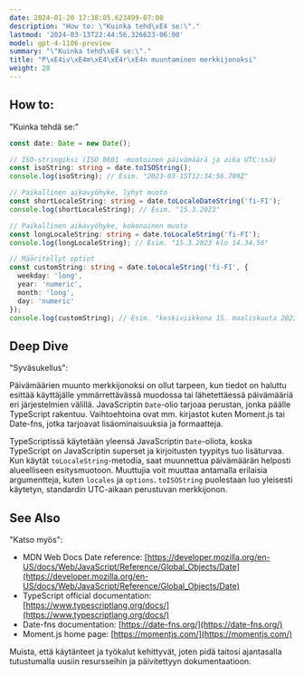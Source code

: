 ```yaml
---
date: 2024-01-20 17:38:05.623499-07:00
description: "How to: \"Kuinka tehd\xE4 se:\"."
lastmod: '2024-03-13T22:44:56.326623-06:00'
model: gpt-4-1106-preview
summary: "\"Kuinka tehd\xE4 se:\"."
title: "P\xE4iv\xE4m\xE4\xE4r\xE4n muuntaminen merkkijonoksi"
weight: 28
---
```


## How to:
"Kuinka tehdä se:"

```TypeScript
const date: Date = new Date();

// ISO-stringiksi (ISO 8601 -muotoinen päivämäärä ja aika UTC:ssä)
const isoString: string = date.toISOString();
console.log(isoString); // Esim. "2023-03-15T12:34:56.789Z"

// Paikallinen aikavyöhyke, lyhyt muoto
const shortLocaleString: string = date.toLocaleDateString('fi-FI');
console.log(shortLocaleString); // Esim. "15.3.2023"

// Paikallinen aikavyöhyke, kokonainen muoto
const longLocaleString: string = date.toLocaleString('fi-FI');
console.log(longLocaleString); // Esim. "15.3.2023 klo 14.34.56"

// Määritellyt optiot
const customString: string = date.toLocaleString('fi-FI', {
  weekday: 'long', 
  year: 'numeric', 
  month: 'long', 
  day: 'numeric'
});
console.log(customString); // Esim. "keskiviikkona 15. maaliskuuta 2023"
```

## Deep Dive
"Syväsukellus":

Päivämäärien muunto merkkijonoksi on ollut tarpeen, kun tiedot on haluttu esittää käyttäjälle ymmärrettävässä muodossa tai lähetettäessä päivämääriä eri järjestelmien välillä. JavaScriptin `Date`-olio tarjoaa perustan, jonka päälle TypeScript rakentuu. Vaihtoehtoina ovat mm. kirjastot kuten Moment.js tai Date-fns, jotka tarjoavat lisäominaisuuksia ja formaatteja. 

TypeScriptissä käytetään yleensä JavaScriptin `Date`-oliota, koska TypeScript on JavaScriptin superset ja kirjoitusten tyypitys tuo lisäturvaa. Kun käytät `toLocaleString`-metodia, saat muunnettua päivämäärän helposti alueelliseen esitysmuotoon. Muuttujia voit muuttaa antamalla erilaisia argumentteja, kuten `locales` ja `options`. `toISOString` puolestaan luo yleisesti käytetyn, standardin UTC-aikaan perustuvan merkkijonon.

## See Also
"Katso myös":

- MDN Web Docs Date reference: [https://developer.mozilla.org/en-US/docs/Web/JavaScript/Reference/Global_Objects/Date](https://developer.mozilla.org/en-US/docs/Web/JavaScript/Reference/Global_Objects/Date)
- TypeScript official documentation: [https://www.typescriptlang.org/docs/](https://www.typescriptlang.org/docs/)
- Date-fns documentation: [https://date-fns.org/](https://date-fns.org/) 
- Moment.js home page: [https://momentjs.com/](https://momentjs.com/) 

Muista, että käytänteet ja työkalut kehittyvät, joten pidä taitosi ajantasalla tutustumalla uusiin resursseihin ja päivitettyyn dokumentaatioon.
